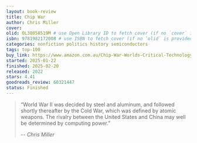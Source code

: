 ```yaml
---
layout: book-review
title: Chip War
author: Chris Miller
cover: 
olid: OL38058519M # use Open Library ID to fetch cover (if no `cover` is provided)
isbn: 9781982172008 # use ISBN to fetch cover (if no `olid` is provided, dashes are optional)
categories: nonfiction politics history semiconductors
tags: top-100
buy_link: https://www.amazon.com.au/Chip-War-Worlds-Critical-Technology/dp/1982172002
started: 2025-01-22
finished: 2025-02-20
released: 2022
stars: 4.41
goodreads_review: 60321447
status: Finished
---
```

> “World War II was decided by steel and aluminum, and followed shortly thereafter by the Cold War, which was defined by atomic weapons. The rivalry between the United States and China may well be determined by computing power.”
> 
> *-- Chris Miller*